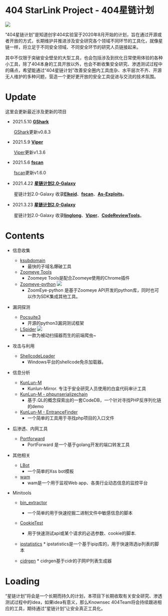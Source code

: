 # 404 StarLink Project - 404星链计划

![](./logo.png)

“404星链计划”是知道创宇404实验室于2020年8月开始的计划，旨在通过开源或者开放的方式，长期维护并推进涉及安全研究各个领域不同环节的工具化，就像星链一样，将立足于不同安全领域、不同安全环节的研究人员链接起来。

其中不仅限于突破安全壁垒的大型工具，也会包括涉及到优化日常使用体验的各种小工具，除了404本身的工具开放以外，也会不断收集安全研究、渗透测试过程中的痛点，希望能通过“404星链计划”改善安全圈内工具庞杂、水平层次不齐、开源无人维护的多种问题，营造一个更好更开放的安全工具促进与交流的技术氛围。

# Update

这里会更新最近涉及更新的项目

- 2021.5.10 [**GShark**](https://github.com/madneal/gshark)

   ​	[GShark](https://github.com/madneal/gshark)更新v0.8.3

- 2021.5.9 [**Viper**](https://github.com/FunnyWolf/Viper)

   ​	[Viper](https://github.com/FunnyWolf/Viper)更新v1.3.6

- 2021.5.6 [**fscan**](https://github.com/shadow1ng/fscan)

   ​	[fscan](https://github.com/shadow1ng/fscan)更新v1.6.0

- 2021.4.22 [**星链计划2.0-Galaxy**](https://github.com/knownsec/404StarLink2.0-Galaxy)

   ​	星链计划2.0-Galaxy 收录[**Elkeid**](https://github.com/knownsec/404StarLink2.0-Galaxy/blob/master/TOOLS_README.md#Elkeid)、[**fscan**](https://github.com/knownsec/404StarLink2.0-Galaxy/blob/master/TOOLS_README.md#fscan)、[**As-Exploits**](https://github.com/knownsec/404StarLink2.0-Galaxy/blob/master/TOOLS_README.md#As-Exploits)。

- 2021.3.23 [**星链计划2.0-Galaxy**](https://github.com/knownsec/404StarLink2.0-Galaxy)

   ​	星链计划2.0-Galaxy 收录[**linglong**](https://github.com/knownsec/404StarLink2.0-Galaxy/blob/master/TOOLS_README.md#linglong-)、[**Viper**](https://github.com/knownsec/404StarLink2.0-Galaxy/blob/master/TOOLS_README.md#viper-)、[**CodeReviewTools**](https://github.com/knownsec/404StarLink2.0-Galaxy/blob/master/TOOLS_README.md#codereviewtools-)。

# Contents

- 信息收集
    * [ksubdomain](https://github.com/knownsec/404StarLink-Project/blob/master/TOOLS_README_zh.md#ksubdomain) 
        * 最快的子域名爆破工具
    * [Zoomeye Tools](https://github.com/knownsec/404StarLink-Project/blob/master/TOOLS_README_zh.md#zoomeye-tools)
        * Zoomeye Tools是配合Zoomeye使用的Chrome插件
    * [Zoomeye-python](https://github.com/knownsec/404StarLink-Project/blob/master/TOOLS_README_zh.md#zoomeye-python) ![](https://img.shields.io/badge/-New-red) 
        * ZoomEye-python 是基于Zoomeye API开发的python库，同时也可以作为SDK集成其他工具。
    
- 漏洞探测
    * [Pocsuite3](https://github.com/knownsec/404StarLink-Project/blob/master/TOOLS_README_zh.md#pocsuite3)
        * 开源的python3漏洞测试框架
    * [LSpider](https://github.com/knownsec/404StarLink-Project/blob/master/TOOLS_README_zh.md#lspider) ![](https://img.shields.io/badge/-New-red) 
        * 一款为被动扫描器而生的前端爬虫~
    
- 攻击与利用
    * [ShellcodeLoader](https://github.com/knownsec/404StarLink-Project/blob/master/TOOLS_README_zh.md#shellcodeloader)
        * Windows平台的shellcode免杀加载器。

- 信息分析
    * [KunLun-M](https://github.com/knownsec/404StarLink-Project/blob/master/TOOLS_README_zh.md#kunlun-m)
        * Kunlun-Mirror. 专注于安全研究人员使用的白盒代码审计工具
    * [KunLun-M - phpunserializechain](https://github.com/knownsec/404StarLink-Project/blob/master/TOOLS_README_zh.md#kunlun-m---phpunserializechain)
        * 基于.QL的概念探索出的一套CodeDB，一个针对寻找PHP反序列化链的demo
    * [KunLun-M - EntranceFinder](https://github.com/knownsec/404StarLink-Project/blob/master/TOOLS_README_zh.md#kunlun-m---EntranceFinder)
        * 一个简单的工具用于寻找php项目的入口文件

- 后渗透、内网工具
    * [Portforward](https://github.com/knownsec/404StarLink-Project/blob/master/TOOLS_README_zh.md#portforward)
        * PortForward 是一个基于golang开发的端口转发工具

- 其他相关
    * [LBot](https://github.com/knownsec/404StarLink-Project/blob/master/TOOLS_README_zh.md#lbot)
        * 一个简单的Xss bot模板
    * [wam](https://github.com/knownsec/404StarLink-Project/blob/master/TOOLS_README_zh.md#wam)
        * wam是一个用于监视Web app、各类行业动态信息的监控平台

- Minitools
  	* [bin_extractor](https://github.com/knownsec/404StarLink-Project/blob/master/TOOLS_README_zh.md#bin_extractor)
       * 一个简单的用于快速挖掘二进制文件中敏感信息的脚本
   * [CookieTest](https://github.com/knownsec/404StarLink-Project/blob/master/TOOLS_README_zh.md#cookietest)
       * 用于快速测试api或某个请求的必选参数、cookie的脚本.

 	* [ipstatistics](https://github.com/knownsec/404StarLink-Project/blob/master/TOOLS_README_zh.md#ipstatistics)
 	    	* ipstatistics是一个基于ipip库的，用于快速筛选ip列表的脚本
 	* [cidrgen](https://github.com/knownsec/404StarLink-Project/blob/master/TOOLS_README_zh.md#cidrgen)
 	    	* cidrgen基于cidr的子网IP列表生成器


# Loading

“星链计划”将会是一个长期而持久的计划，本项目下长期收取有关安全研究、渗透测试过程中的idea，如果idea有意义，那么Knownsec 404Team将会持续跟进相应的工具，期待通过“星链计划”让安全真正工具化。
